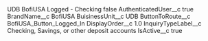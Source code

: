 <?xml version="1.0" encoding="UTF-8"?>
<CustomMetadata xmlns="http://soap.sforce.com/2006/04/metadata" xmlns:xsi="http://www.w3.org/2001/XMLSchema-instance" xmlns:xsd="http://www.w3.org/2001/XMLSchema">
    <label>UDB BofiUSA Logged - Checking</label>
    <protected>false</protected>
    <values>
        <field>AuthenticatedUser__c</field>
        <value xsi:type="xsd:boolean">true</value>
    </values>
    <values>
        <field>BrandName__c</field>
        <value xsi:type="xsd:string">BofiUSA</value>
    </values>
    <values>
        <field>BuisinessUnit__c</field>
        <value xsi:type="xsd:string">UDB</value>
    </values>
    <values>
        <field>ButtonToRoute__c</field>
        <value xsi:type="xsd:string">BofiUSA_Button_Logged_In</value>
    </values>
    <values>
        <field>DisplayOrder__c</field>
        <value xsi:type="xsd:double">1.0</value>
    </values>
    <values>
        <field>InquiryTypeLabel__c</field>
        <value xsi:type="xsd:string">Checking, Savings, or other deposit accounts</value>
    </values>
    <values>
        <field>IsActive__c</field>
        <value xsi:type="xsd:boolean">true</value>
    </values>
</CustomMetadata>
